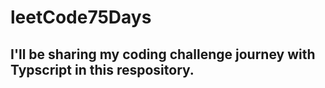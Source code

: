 # leetCode75Days

## I'll be sharing my coding challenge journey with Typscript in this respository.
